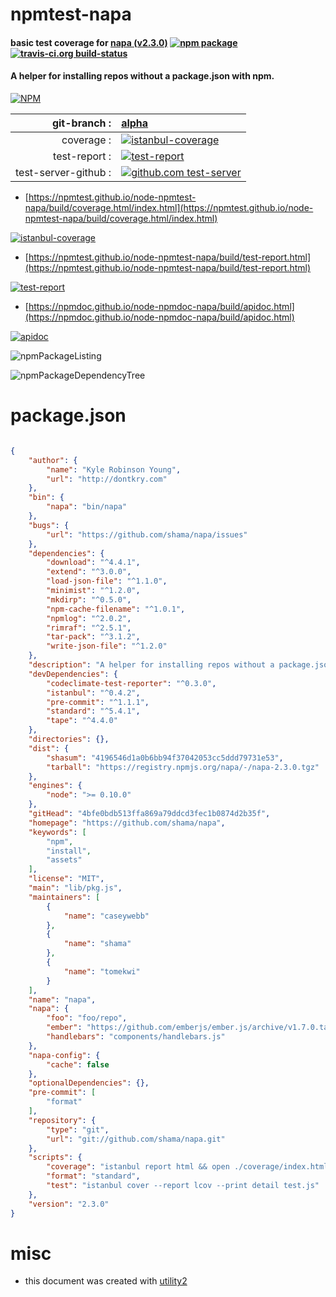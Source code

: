 # npmtest-napa

#### basic test coverage for  [napa (v2.3.0)](https://github.com/shama/napa)  [![npm package](https://img.shields.io/npm/v/npmtest-napa.svg?style=flat-square)](https://www.npmjs.org/package/npmtest-napa) [![travis-ci.org build-status](https://api.travis-ci.org/npmtest/node-npmtest-napa.svg)](https://travis-ci.org/npmtest/node-npmtest-napa)

#### A helper for installing repos without a package.json with npm.

[![NPM](https://nodei.co/npm/napa.png?downloads=true&downloadRank=true&stars=true)](https://www.npmjs.com/package/napa)

| git-branch : | [alpha](https://github.com/npmtest/node-npmtest-napa/tree/alpha)|
|--:|:--|
| coverage : | [![istanbul-coverage](https://npmtest.github.io/node-npmtest-napa/build/coverage.badge.svg)](https://npmtest.github.io/node-npmtest-napa/build/coverage.html/index.html)|
| test-report : | [![test-report](https://npmtest.github.io/node-npmtest-napa/build/test-report.badge.svg)](https://npmtest.github.io/node-npmtest-napa/build/test-report.html)|
| test-server-github : | [![github.com test-server](https://npmtest.github.io/node-npmtest-napa/GitHub-Mark-32px.png)](https://npmtest.github.io/node-npmtest-napa/build/app/index.html) | | build-artifacts : | [![build-artifacts](https://npmtest.github.io/node-npmtest-napa/glyphicons_144_folder_open.png)](https://github.com/npmtest/node-npmtest-napa/tree/gh-pages/build)|

- [https://npmtest.github.io/node-npmtest-napa/build/coverage.html/index.html](https://npmtest.github.io/node-npmtest-napa/build/coverage.html/index.html)

[![istanbul-coverage](https://npmtest.github.io/node-npmtest-napa/build/screenCapture.buildCi.browser.%252Ftmp%252Fbuild%252Fcoverage.lib.html.png)](https://npmtest.github.io/node-npmtest-napa/build/coverage.html/index.html)

- [https://npmtest.github.io/node-npmtest-napa/build/test-report.html](https://npmtest.github.io/node-npmtest-napa/build/test-report.html)

[![test-report](https://npmtest.github.io/node-npmtest-napa/build/screenCapture.buildCi.browser.%252Ftmp%252Fbuild%252Ftest-report.html.png)](https://npmtest.github.io/node-npmtest-napa/build/test-report.html)

- [https://npmdoc.github.io/node-npmdoc-napa/build/apidoc.html](https://npmdoc.github.io/node-npmdoc-napa/build/apidoc.html)

[![apidoc](https://npmdoc.github.io/node-npmdoc-napa/build/screenCapture.buildCi.browser.%252Ftmp%252Fbuild%252Fapidoc.html.png)](https://npmdoc.github.io/node-npmdoc-napa/build/apidoc.html)

![npmPackageListing](https://npmtest.github.io/node-npmtest-napa/build/screenCapture.npmPackageListing.svg)

![npmPackageDependencyTree](https://npmtest.github.io/node-npmtest-napa/build/screenCapture.npmPackageDependencyTree.svg)



# package.json

```json

{
    "author": {
        "name": "Kyle Robinson Young",
        "url": "http://dontkry.com"
    },
    "bin": {
        "napa": "bin/napa"
    },
    "bugs": {
        "url": "https://github.com/shama/napa/issues"
    },
    "dependencies": {
        "download": "^4.4.1",
        "extend": "^3.0.0",
        "load-json-file": "^1.1.0",
        "minimist": "^1.2.0",
        "mkdirp": "^0.5.0",
        "npm-cache-filename": "^1.0.1",
        "npmlog": "^2.0.2",
        "rimraf": "^2.5.1",
        "tar-pack": "^3.1.2",
        "write-json-file": "^1.2.0"
    },
    "description": "A helper for installing repos without a package.json with npm.",
    "devDependencies": {
        "codeclimate-test-reporter": "^0.3.0",
        "istanbul": "^0.4.2",
        "pre-commit": "^1.1.1",
        "standard": "^5.4.1",
        "tape": "^4.4.0"
    },
    "directories": {},
    "dist": {
        "shasum": "4196546d1a0b6bb94f37042053cc5ddd79731e53",
        "tarball": "https://registry.npmjs.org/napa/-/napa-2.3.0.tgz"
    },
    "engines": {
        "node": ">= 0.10.0"
    },
    "gitHead": "4bfe0bdb513ffa869a79ddcd3fec1b0874d2b35f",
    "homepage": "https://github.com/shama/napa",
    "keywords": [
        "npm",
        "install",
        "assets"
    ],
    "license": "MIT",
    "main": "lib/pkg.js",
    "maintainers": [
        {
            "name": "caseywebb"
        },
        {
            "name": "shama"
        },
        {
            "name": "tomekwi"
        }
    ],
    "name": "napa",
    "napa": {
        "foo": "foo/repo",
        "ember": "https://github.com/emberjs/ember.js/archive/v1.7.0.tar.gz",
        "handlebars": "components/handlebars.js"
    },
    "napa-config": {
        "cache": false
    },
    "optionalDependencies": {},
    "pre-commit": [
        "format"
    ],
    "repository": {
        "type": "git",
        "url": "git://github.com/shama/napa.git"
    },
    "scripts": {
        "coverage": "istanbul report html && open ./coverage/index.html",
        "format": "standard",
        "test": "istanbul cover --report lcov --print detail test.js"
    },
    "version": "2.3.0"
}
```



# misc
- this document was created with [utility2](https://github.com/kaizhu256/node-utility2)
